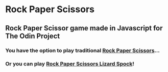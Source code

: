 # Rock Paper Scissors

## Rock Paper Scissor game made in Javascript for The Odin Project

### You have the option to play traditional [Rock Paper Scissors](https://rkrupnick.github.io/rock-paper-scissors/index.html)...

### Or you can play [Rock Paper Scissors Lizard Spock](https://rkrupnick.github.io/rock-paper-scissors/advrps.html)!
